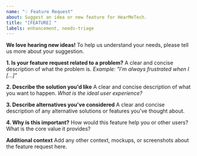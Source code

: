 ```yaml
---
name: "💡 Feature Request"
about: Suggest an idea or new feature for HearMeTech.
title: "[FEATURE] "
labels: enhancement, needs-triage
---
```


**We love hearing new ideas!** To help us understand your needs, please tell us more about your suggestion.

**1. Is your feature request related to a problem?**
A clear and concise description of what the problem is.
*Example: "I'm always frustrated when I [...]"*

**2. Describe the solution you'd like**
A clear and concise description of what you want to happen.
*What is the ideal user experience?*

**3. Describe alternatives you've considered**
A clear and concise description of any alternative solutions or features you've thought about.

**4. Why is this important?**
How would this feature help you or other users? What is the core value it provides?

**Additional context**
Add any other context, mockups, or screenshots about the feature request here.
